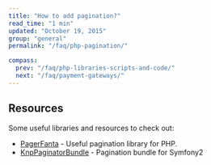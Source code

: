 ```yaml
---
title: "How to add pagination?"
read_time: "1 min"
updated: "October 19, 2015"
group: "general"
permalink: "/faq/php-pagination/"

compass:
  prev: "/faq/php-libraries-scripts-and-code/"
  next: "/faq/payment-gateways/"
---
```


## Resources

Some useful libraries and resources to check out:

* [PagerFanta](https://github.com/whiteoctober/Pagerfanta) - Useful pagination library for PHP.
* [KnpPaginatorBundle](https://github.com/KnpLabs/KnpPaginatorBundle) - Pagination bundle for Symfony2
